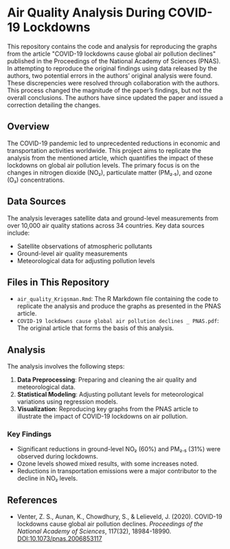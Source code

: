 # Air Quality Analysis During COVID-19 Lockdowns

This repository contains the code and analysis for reproducing the graphs from the article "COVID-19 lockdowns cause global air pollution declines" published in the Proceedings of the National Academy of Sciences (PNAS). In attempting to reproduce the original findings using data released by the authors, two potential errors in the authors’ original analysis were found. These discrepencies were resolved through collaboration with the authors. This process changed the magnitude of the paper’s findings, but not the overall conclusions. The authors have since updated the paper and issued a correction detailing the changes.

## Overview

The COVID-19 pandemic led to unprecedented reductions in economic and transportation activities worldwide. This project aims to replicate the analysis from the mentioned article, which quantifies the impact of these lockdowns on global air pollution levels. The primary focus is on the changes in nitrogen dioxide (NO₂), particulate matter (PM₂.₅), and ozone (O₃) concentrations. 

## Data Sources

The analysis leverages satellite data and ground-level measurements from over 10,000 air quality stations across 34 countries. Key data sources include:

- Satellite observations of atmospheric pollutants
- Ground-level air quality measurements
- Meteorological data for adjusting pollution levels

## Files in This Repository

- `air_quality_Krigsman.Rmd`: The R Markdown file containing the code to replicate the analysis and produce the graphs as presented in the PNAS article.
- `COVID-19 lockdowns cause global air pollution declines _ PNAS.pdf`: The original article that forms the basis of this analysis.

## Analysis

The analysis involves the following steps:

1. **Data Preprocessing**: Preparing and cleaning the air quality and meteorological data.
2. **Statistical Modeling**: Adjusting pollutant levels for meteorological variations using regression models.
3. **Visualization**: Reproducing key graphs from the PNAS article to illustrate the impact of COVID-19 lockdowns on air pollution.

### Key Findings

- Significant reductions in ground-level NO₂ (60%) and PM₂.₅ (31%) were observed during lockdowns.
- Ozone levels showed mixed results, with some increases noted.
- Reductions in transportation emissions were a major contributor to the decline in NO₂ levels.

## References

- Venter, Z. S., Aunan, K., Chowdhury, S., & Lelieveld, J. (2020). COVID-19 lockdowns cause global air pollution declines. *Proceedings of the National Academy of Sciences*, 117(32), 18984-18990. [DOI:10.1073/pnas.2006853117](https://doi.org/10.1073/pnas.2006853117)
